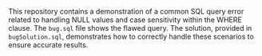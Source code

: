 This repository contains a demonstration of a common SQL query error related to handling NULL values and case sensitivity within the WHERE clause. The `bug.sql` file shows the flawed query.  The solution, provided in `bugSolution.sql`, demonstrates how to correctly handle these scenarios to ensure accurate results.
